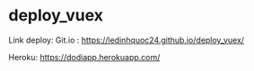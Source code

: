 # deploy_vuex

Link deploy:
Git.io : https://ledinhquoc24.github.io/deploy_vuex/


Heroku: https://dodiapp.herokuapp.com/

